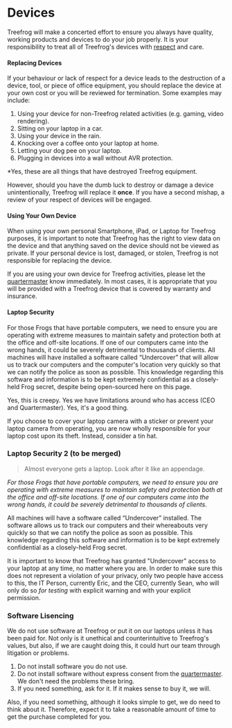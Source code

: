 # Devices

Treefrog will make a concerted effort to ensure you always have quality, working products and devices to do your job properly. It is your responsibility to treat all of Treefrog's devices with [respect](respect.md) and care.

#### Replacing Devices

If your behaviour or lack of respect for a device leads to the destruction of a device, tool, or piece of office equipment, you should replace the device at your own cost or you will be reviewed for termination. Some examples may include:

1. Using your device for non-Treefrog related activities (e.g. gaming, video rendering).
2. Sitting on your laptop in a car.
3. Using your device in the rain.
4. Knocking over a coffee onto your laptop at home.
5. Letting your dog pee on your laptop.
6. Plugging in devices into a wall without AVR protection.

*Yes, these are all things that have destroyed Treefrog equipment.

However, should you have the dumb luck to destroy or damage a device unintentionally, Treefrog will replace it **once**. If you have a second mishap, a review of your respect of devices will be engaged.

#### Using Your Own Device

When using your own personal Smartphone, iPad, or Laptop for Treefrog purposes, it is important to note that Treefrog has the right to view data on the device and that anything saved on the device should not be viewed as private. If your personal device is lost, damaged, or stolen, Treefrog is not responsible for replacing the device.

If you are using your own device for Treefrog activities, please let the [quartermaster](manual/quartermaster.md) know immediately. In most cases, it is appropriate that you will be provided with a Treefrog device that is covered by warranty and insurance.

#### Laptop Security

For those Frogs that have portable computers, we need to ensure you are operating with extreme measures to maintain safety and protection both at the office and off-site locations. If one of our computers came into the wrong hands, it could be severely detrimental to thousands of clients. All machines will have installed a software called “Undercover” that will allow us to track our computers and the computer's location very quickly so that we can notify the police as soon as possible. This knowledge regarding this software and information is to be kept extremely confidential as a closely-held Frog secret, despite being open-sourced here on this page.

Yes, this is creepy. Yes we have limitations around who has access (CEO and Quartermaster). Yes, it's a good thing.

If you choose to cover your laptop camera with a sticker or prevent your laptop camera from operating, you are now wholly responsible for your laptop cost upon its theft. Instead, consider a tin hat.

### Laptop Security 2 (to be merged)

> Almost everyone gets a laptop. Look after it like an appendage.

*For those Frogs that have portable computers, we need to ensure you are operating with extreme measures to maintain safety and protection both at the office and off-site locations. If one of our computers came into the wrong hands, it could be severely detrimental to thousands of clients.*

All machines will have a software called “Undercover” installed. The software allows us to track our computers and their whereabouts very quickly so that we can notify the police as soon as possible. This knowledge regarding this software and information is to be kept extremely confidential as a closely-held Frog secret.

It is important to know that Treefrog has granted "Undercover" access to your laptop at any time, no matter where you are. In order to make sure this does not represent a violation of your privacy, only two people have access to this, the IT Person, currently Eric, and the CEO, currently Sean, who will only do so *for testing* with explicit warning and with your explicit permission.

### Software Lisencing

We do not use software at Treefrog or put it on our laptops unless it has been paid for. Not only is it unethical and counterintuitive to Treefrog's values, but also, if we are caught doing this, it could hurt our team through litigation or problems.

1. Do not install software you do not use.
2. Do not install software without express consent from the [quartermaster](manual/quartermaster.md). We don't need the problems these bring.
3. If you need something, ask for it. If it makes sense to buy it, we will.

Also, if you need something, although it looks simple to get, we do need to think about it. Therefore, expect it to take a reasonable amount of time to get the purchase completed for you.
